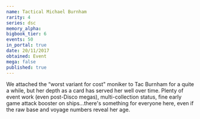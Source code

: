 ```yaml
---
name: Tactical Michael Burnham
rarity: 4
series: dsc
memory_alpha:
bigbook_tier: 6
events: 50
in_portal: true
date: 20/11/2017
obtained: Event
mega: false
published: true
---
```


We attached the “worst variant for cost" moniker to Tac Burnham for a quite a while, but her depth as a card has served her well over time. Plenty of event work (even post-Disco megas), multi-collection status, fine early game attack booster on ships...there's something for everyone here, even if the raw base and voyage numbers reveal her age.
